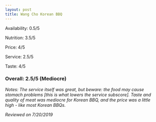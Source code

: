 ```yaml
---
layout: post
title: Wang Cho Korean BBQ
---
```


Availability: 0.5/5

Nutrition: 3.5/5

Price: 4/5

Service: 2.5/5

Taste: 4/5

### Overall: 2.5/5 (Mediocre)

*Notes: The service itself was great, but beware: the food may cause stomach problems [this is what lowers the service subscore]. 
Taste and quality of meat was mediocre for Korean BBQ, and the price was a little high - like most Korean BBQs.*

*Reviewed on 7/20/2019*
